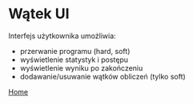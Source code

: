 # Wątek UI

Interfejs użytkownika umożliwia: 
- przerwanie programu (hard, soft)
- wyświetlenie statystyk i postępu
- wyświetlenie wyniku po zakończeniu
- dodawanie/usuwanie wątków obliczeń (tylko soft)

[Home](./index.md)